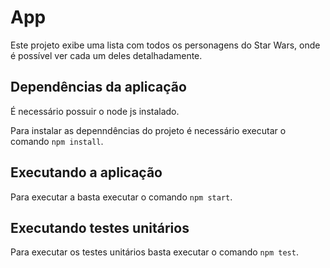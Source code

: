 # App

Este projeto exibe uma lista com todos os personagens do Star Wars, onde é possível ver cada um deles detalhadamente.

## Dependências da aplicação

É necessário possuir o node js instalado.

Para instalar as depenndências do projeto é necessário executar o comando `npm install`.

## Executando a aplicação

Para executar a basta executar o comando `npm start`.

## Executando testes unitários

Para executar os testes unitários basta executar o comando `npm test`.